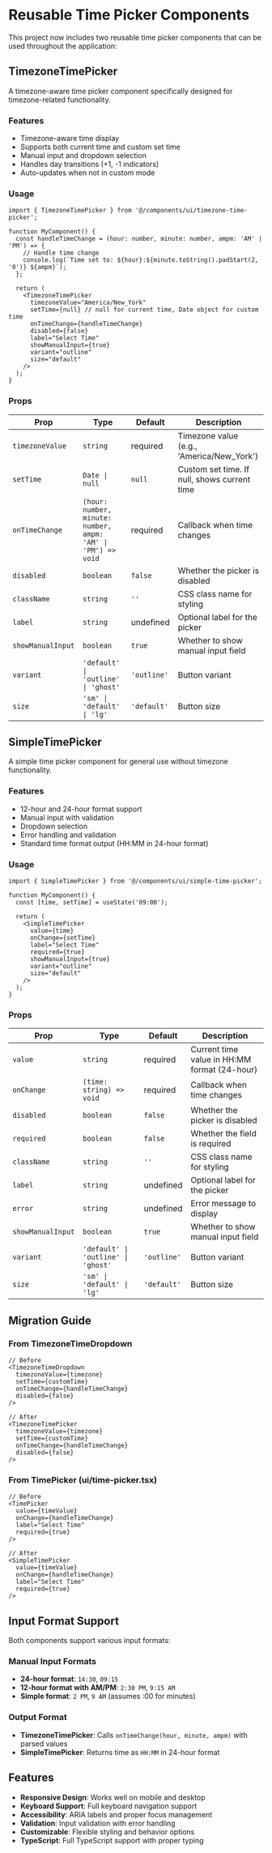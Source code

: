 # Reusable Time Picker Components

This project now includes two reusable time picker components that can be used throughout the application:

## TimezoneTimePicker

A timezone-aware time picker component specifically designed for timezone-related functionality.

### Features
- Timezone-aware time display
- Supports both current time and custom set time
- Manual input and dropdown selection
- Handles day transitions (+1, -1 indicators)
- Auto-updates when not in custom mode

### Usage

```tsx
import { TimezoneTimePicker } from '@/components/ui/timezone-time-picker';

function MyComponent() {
  const handleTimeChange = (hour: number, minute: number, ampm: 'AM' | 'PM') => {
    // Handle time change
    console.log(`Time set to: ${hour}:${minute.toString().padStart(2, '0')} ${ampm}`);
  };

  return (
    <TimezoneTimePicker
      timezoneValue="America/New_York"
      setTime={null} // null for current time, Date object for custom time
      onTimeChange={handleTimeChange}
      disabled={false}
      label="Select Time"
      showManualInput={true}
      variant="outline"
      size="default"
    />
  );
}
```

### Props

| Prop | Type | Default | Description |
|------|------|---------|-------------|
| `timezoneValue` | `string` | required | Timezone value (e.g., 'America/New_York') |
| `setTime` | `Date \| null` | `null` | Custom set time. If null, shows current time |
| `onTimeChange` | `(hour: number, minute: number, ampm: 'AM' \| 'PM') => void` | required | Callback when time changes |
| `disabled` | `boolean` | `false` | Whether the picker is disabled |
| `className` | `string` | `''` | CSS class name for styling |
| `label` | `string` | undefined | Optional label for the picker |
| `showManualInput` | `boolean` | `true` | Whether to show manual input field |
| `variant` | `'default' \| 'outline' \| 'ghost'` | `'outline'` | Button variant |
| `size` | `'sm' \| 'default' \| 'lg'` | `'default'` | Button size |

## SimpleTimePicker

A simple time picker component for general use without timezone functionality.

### Features
- 12-hour and 24-hour format support
- Manual input with validation
- Dropdown selection
- Error handling and validation
- Standard time format output (HH:MM in 24-hour format)

### Usage

```tsx
import { SimpleTimePicker } from '@/components/ui/simple-time-picker';

function MyComponent() {
  const [time, setTime] = useState('09:00');

  return (
    <SimpleTimePicker
      value={time}
      onChange={setTime}
      label="Select Time"
      required={true}
      showManualInput={true}
      variant="outline"
      size="default"
    />
  );
}
```

### Props

| Prop | Type | Default | Description |
|------|------|---------|-------------|
| `value` | `string` | required | Current time value in HH:MM format (24-hour) |
| `onChange` | `(time: string) => void` | required | Callback when time changes |
| `disabled` | `boolean` | `false` | Whether the picker is disabled |
| `required` | `boolean` | `false` | Whether the field is required |
| `className` | `string` | `''` | CSS class name for styling |
| `label` | `string` | undefined | Optional label for the picker |
| `error` | `string` | undefined | Error message to display |
| `showManualInput` | `boolean` | `true` | Whether to show manual input field |
| `variant` | `'default' \| 'outline' \| 'ghost'` | `'outline'` | Button variant |
| `size` | `'sm' \| 'default' \| 'lg'` | `'default'` | Button size |

## Migration Guide

### From TimezoneTimeDropdown

```tsx
// Before
<TimezoneTimeDropdown
  timezoneValue={timezone}
  setTime={customTime}
  onTimeChange={handleTimeChange}
  disabled={false}
/>

// After
<TimezoneTimePicker
  timezoneValue={timezone}
  setTime={customTime}
  onTimeChange={handleTimeChange}
  disabled={false}
/>
```

### From TimePicker (ui/time-picker.tsx)

```tsx
// Before
<TimePicker
  value={timeValue}
  onChange={handleTimeChange}
  label="Select Time"
  required={true}
/>

// After  
<SimpleTimePicker
  value={timeValue}
  onChange={handleTimeChange}
  label="Select Time"
  required={true}
/>
```

## Input Format Support

Both components support various input formats:

### Manual Input Formats
- **24-hour format**: `14:30`, `09:15`
- **12-hour format with AM/PM**: `2:30 PM`, `9:15 AM`
- **Simple format**: `2 PM`, `9 AM` (assumes :00 for minutes)

### Output Format
- **TimezoneTimePicker**: Calls `onTimeChange(hour, minute, ampm)` with parsed values
- **SimpleTimePicker**: Returns time as `HH:MM` in 24-hour format

## Features

- **Responsive Design**: Works well on mobile and desktop
- **Keyboard Support**: Full keyboard navigation support
- **Accessibility**: ARIA labels and proper focus management
- **Validation**: Input validation with error handling
- **Customizable**: Flexible styling and behavior options
- **TypeScript**: Full TypeScript support with proper typing

